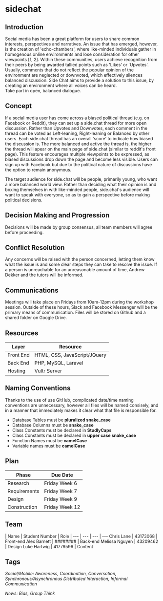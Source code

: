 # sidechat

## Introduction

Social media has been a great platform for users to share common interests, perspectives and narratives. An issue that has emerged, however, is the creation of 'echo-chambers', where like-minded individuals gather in homogenous online environments and lose consideration for other viewpoints [1, 2]. Within these communities, users achieve recognition from their peers by being awarded tallied points such as 'Likes' or 'Upvotes'. Usually, comments that do not reflect the popular opinion of the environment are neglected or downvoted, which effectively silences balanced discussion. Side Chat aims to provide a solution to this issue, by creating an environment where all voices can be heard.  
Take part in open, balanced dialogue.

## Concept

If a social media user has come across a biased political thread (e.g. on Facebook or Reddit), they can set up a side.chat thread for more open discussion. Rather than Upvotes and Downvotes, each comment in the thread can be voted as Left-leaning, Right-leaning or Balanced by other users. Each side.chat thread has an overall 'score' to indicate how biased the discussion is. The more balanced and active the thread is, the higher the thread will apear on the main page of side.chat (similar to reddit's front page). This feature encourages multiple viewpoints to be expressed, as biased discussions drop down the page and become less visible. Users can sign up with Facebook but due to the political nature of discussions have the option to remain anonymous.

The target audience for side.chat will be people, primarily young, who want a more balanced world view. Rather than deciding what their opinion is and boxing themselves in with like-minded people, side.chat's audience will want to speak with everyone, so as to gain a perspective before making political decisions.

## Decision Making and Progression

Decisions will be made by group consensus, all team members will agree before proceeding.

## Conflict Resolution

Any concerns will be raised with the person concerned, letting them know what the issue is and some clear steps they can take to resolve the issue. If a person is unreachable for an unreasonable amount of time, Andrew Dekker and the tutors will be informed.

## Communications

Meetings will take place on Fridays from 10am-12pm during the workshop session. Outside of these hours, Slack and Facebook Messenger will be the primary means of communication. Files will be stored on Github and a shared folder on Google Drive.

## Resources

| Layer | Resource |
--- | ---
Front End | HTML, CSS, JavaScript/JQuery
Back End | PHP, MySQL, Laravel
Hosting | Vultr Server


## Naming Conventions

Thanks to the use of use GitHub, complicated date/time naming conventions are unnecessary, however all files will be named consisely, and in a manner that immediately makes it clear what that file is responsible for.

* Database Tables must be **pluralized snake_case**
* Database Columns must be **snake_case**
* Class Constants must be declared in **StudlyCaps**
* Class Constants must be declared in **upper case snake_case**
* Function Names must be **camelCase**
* Variable names must be **camelCase**

## Plan

| Phase | Due Date
--- | ---
| Research | Friday Week 6
| Requirements | Friday Week 7
| Design | Friday Week 9
| Construction | Friday Week 12

## Team

| Name | Student Number | Role |
--- | --- | --- | ---
Chris Lane | 43173068 | Front-end
Alex Barnett | ######## | Back-end
Melissa Nguyen | 43209462	| Design
Luke Hartwig | 41779596 | Content



## Tags
*Social/Mobile: Awareness, Coordination, Conversation, Synchronous/Asynchronous Distributed Interaction, Informal Communication*

*News: Bias, Group Think*
